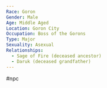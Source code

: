 ```yaml
---
Race: Goron
Gender: Male
Age: Middle Aged
Location: Goron City
Occupation: Boss of the Gorons
Type: Major
Sexuality: Asexual
Relationships:
  - Sage of Fire (deceased ancestor)
  - Daruk (deceased grandfather)
---
```

 #npc 

